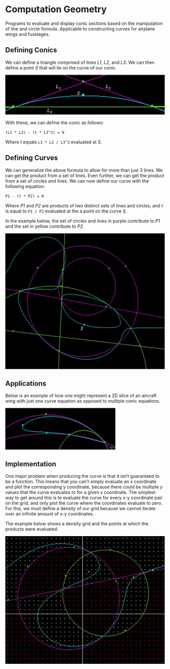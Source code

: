 # Computation Geometry
Programs to evaluate and display conic sections based on the manipulation of line and circle formula. Applicable to constructing curves for airplane wings and fuselages.

## Defining Conics
We can define a triangle comprised of lines *L1*, *L2*, and *L3*.
We can then define a point *S* that will lie on the curve of our conic.

![Imagine there's a picture here displaying what I've just described...](https://raw.githubusercontent.com/ryndvs96/comp-geometry/master/examples/L1L2L3S.jpg)

With these, we can define the conic as follows:

```
(L1 * L2) - (t * L3^2) = 0
```

Where *t* equals `L1 * L2 / L3^2` evaluated at *S*.

## Defining Curves

We can generalize the above formula to allow for more than just 3 lines.
We can get the product from a set of lines. Even further, we can get the
product from a set of circles and lines.
We can now define our curve with the following equation:

```
P1 - (t * P2) = 0
```

Where *P1* and *P2* are products of two distinct sets of lines and
circles, and *t* is equal to `P1 / P2` evaluated at the a point on the curve *S*.

In the example below, the set of circles and lines in purple contribute to *P1* and the set in yellow contribute to *P2*.

![Imagine there's a picture here displaying what I've just described...](https://raw.githubusercontent.com/ryndvs96/comp-geometry/master/examples/Curves1.jpg)

## Applications

Below is an example of how one might represent a 2D slice of an aircraft wing with just one curve equation as opposed to multiple conic equations.

![Imagine there's a picture here displaying what I've just described...](https://raw.githubusercontent.com/ryndvs96/comp-geometry/master/examples/Wing.jpg)

## Implementation

One major problem when producing the curve is that it isn’t guaranteed to be a function. This means that
you can’t simply evaluate an x coordinate and plot the corresponding y coordinate, because there could be
multiple y values that the curve evaluates to for a given x coordinate. The simplest way to get around
this is to evaluate the curve for every x-y coordinate pair on the grid, and only plot the curve where the
coordinates evaluate to zero. For this, we must define a density of our grid because we cannot iterate over
an infinite amount of x-y coordinates. 

The example below shows a density grid and the points at which the products were evaluated.

![Imagine there's a picture here displaying what I've just described...](https://raw.githubusercontent.com/ryndvs96/comp-geometry/master/examples/Curves2.jpg)
